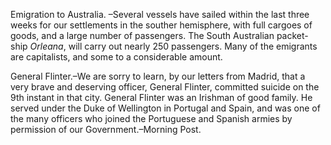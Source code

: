 Emigration to Australia. –Several vessels have sailed within the last three weeks for our settlements in the souther hemisphere, with full cargoes of goods, and a large number of passengers. The South Australian packet-ship *Orleana*, will carry out nearly 250 passengers. Many of the emigrants are capitalists, and some to a considerable amount.General Flinter.–We are sorry to learn, by our letters from Madrid, that a very brave and deserving officer, General Flinter, committed suicide on the 9th instant in that city. General Flinter was an Irishman of good family. He served under the Duke of Wellington in Portugal and Spain, and was one of the many officers who joined the Portuguese and Spanish armies by permission of our Government.–Morning Post.
